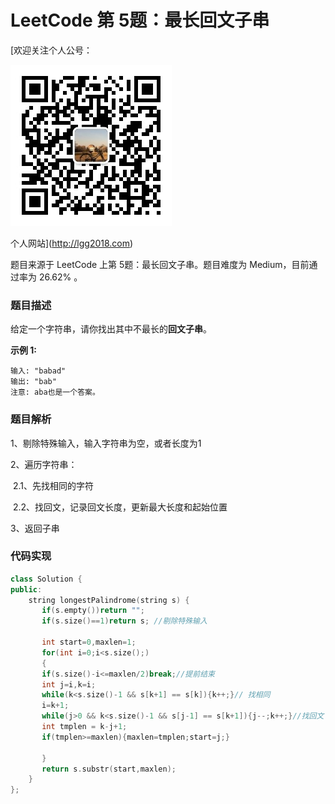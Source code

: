 # LeetCode 第 5题：最长回文子串

[欢迎关注个人公号：

![个](https://github.com/leekaka/github_pics/blob/master/wechat_public/qrcode_for_gh_2e9a528eb7b6_258.jpg?raw=true)

个人网站](http://lgg2018.com)

题目来源于 LeetCode 上第 5题：最长回文子串。题目难度为 Medium，目前通过率为 26.62% 。

### 题目描述

给定一个字符串，请你找出其中不最长的**回文子串**。

**示例 1:**

```
输入: "babad"
输出: "bab" 
注意: aba也是一个答案。
```

### 题目解析

1、剔除特殊输入，输入字符串为空，或者长度为1

2、遍历字符串：

​	2.1、先找相同的字符

​	2.2、找回文，记录回文长度，更新最大长度和起始位置

3、返回子串

### 代码实现

```c++
class Solution {
public:
    string longestPalindrome(string s) {
       if(s.empty())return "";
       if(s.size()==1)return s; //剔除特殊输入

       int start=0,maxlen=1;
       for(int i=0;i<s.size();)
       {
	   if(s.size()-i<=maxlen/2)break;//提前结束
	   int j=i,k=i;
	   while(k<s.size()-1 && s[k+1] == s[k]){k++;}// 找相同
	   i=k+1;
	   while(j>0 && k<s.size()-1 && s[j-1] == s[k+1]){j--;k++;}//找回文
	   int tmplen = k-j+1;
	   if(tmplen>=maxlen){maxlen=tmplen;start=j;}

       }
       return s.substr(start,maxlen);
    }
};
```

